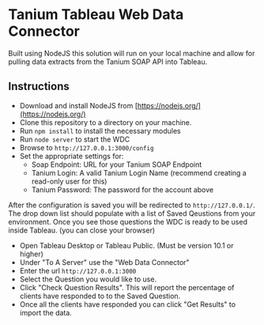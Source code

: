 # Tanium Tableau Web Data Connector

Built using NodeJS this solution will run on your local machine and allow for pulling data extracts from the Tanium SOAP API into Tableau.

## Instructions

- Download and install NodeJS from [https://nodejs.org/](https://nodejs.org/)
- Clone this repository to a directory on your machine.
- Run `npm install` to install the necessary modules
- Run `node server` to start the WDC
- Browse to `http://127.0.0.1:3000/config`
- Set the appropriate settings for:
  - Soap Endpoint: URL for your Tanium SOAP Endpoint
  - Tanium Login: A valid Tanium Login Name (recommend creating a read-only user for this)
  - Tanium Password: The password for the account above

After the configuration is saved you will be redirected to `http://127.0.0.1/`.  The drop down list should populate with a list of Saved Qeustions from your environment.  Once you see those questions the WDC is ready to be used inside Tableau. (you can close your browser)

- Open Tableau Desktop or Tableau Public. (Must be version 10.1 or higher)
- Under "To A Server" use the "Web Data Connector"
- Enter the url `http://127.0.0.1:3000`
- Select the Question you would like to use.
- Click "Check Question Results". This will report the percentage of clients have responded to to the Saved Question.
- Once all the clients have responded you can click "Get Results" to import the data.
